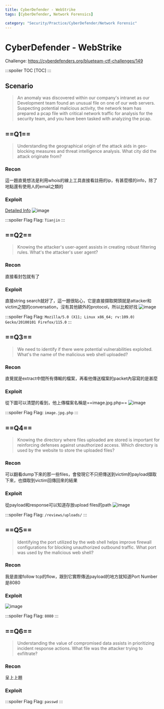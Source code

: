 ```yaml
---
title: CyberDefender - WebStrike
tags: [CyberDefender, Network Forensics]

category: "Security/Practice/CyberDefender/Network Forensic"
---
```


# CyberDefender - WebStrike
Challenge: https://cyberdefenders.org/blueteam-ctf-challenges/149

:::spoiler TOC
[TOC]
:::

## Scenario
> An anomaly was discovered within our company's intranet as our Development team found an unusual file on one of our web servers. Suspecting potential malicious activity, the network team has prepared a pcap file with critical network traffic for analysis for the security team, and you have been tasked with analyzing the pcap.

## ==Q1==
> Understanding the geographical origin of the attack aids in geo-blocking measures and threat intelligence analysis. What city did the attack originate from? 

### Recon
這一題直覺想法是利用whois的線上工具直接看註冊的ip，有甚麼樣的info，除了地點還有使用人的email之類的

### Exploit
[Detailed Info](https://www.whois.com/whois/117.11.88.124)
![image](https://hackmd.io/_uploads/rkeoSKKUp.png)

:::spoiler Flag
Flag: `Tianjin`
:::

## ==Q2==
> Knowing the attacker's user-agent assists in creating robust filtering rules. What's the attacker's user agent? 

### Recon
直接看封包就有了

### Exploit
直接string search就好了，這一題很貼心，它是直接擷取開頭就是attacker和victim之間的conversation，沒有其他額外的protocol，所以比較好找
![image](https://hackmd.io/_uploads/SJnUdFKUT.png)

:::spoiler Flag
Flag: `Mozilla/5.0 (X11; Linux x86_64; rv:109.0) Gecko/20100101 Firefox/115.0`
:::

## ==Q3==
> We need to identify if there were potential vulnerabilities exploited. What's the name of the malicious web shell uploaded? 

### Recon
直覺就是extract中間所有傳輸的檔案，再看他傳送檔案的packet內容寫的是甚麼

### Exploit
從下圖可以清楚的看到，他上傳檔案名稱是==image.jpg.php==
![image](https://hackmd.io/_uploads/rJClFYYIp.png)

:::spoiler Flag
Flag: `image.jpg.php`
:::

## ==Q4==
> Knowing the directory where files uploaded are stored is important for reinforcing defenses against unauthorized access. Which directory is used by the website to store the uploaded files? 

### Recon
可以翻看dump下來的那一些files，會發現它不只把傳送到victim的payload擷取下來，也擷取到victim回傳回來的結果

### Exploit
從payload和response可以知道存放upload files的path
![image](https://hackmd.io/_uploads/ByGqYYFI6.png)

:::spoiler Flag
Flag: `/reviews/uploads/`
:::

## ==Q5==
> Identifying the port utilized by the web shell helps improve firewall configurations for blocking unauthorized outbound traffic. What port was used by the malicious web shell? 

### Recon
我是直接follow tcp的flow，跟到它實際傳送payload的地方就知道Port Number是8080

### Exploit
![image](https://hackmd.io/_uploads/B1dovKKLp.png)

:::spoiler Flag
Flag: `8080`
:::

## ==Q6==
> Understanding the value of compromised data assists in prioritizing incident response actions. What file was the attacker trying to exfiltrate? 

### Recon
呈上上題

### Exploit

:::spoiler Flag
Flag: `passwd`
:::